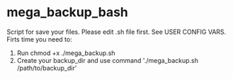# mega_backup_bash
Script for save your files.
Please edit .sh file first. See USER CONFIG VARS.
Firts time you need to:
  1. Run chmod +x ./mega_backup.sh
  2. Create your backup_dir and use command './mega_backup.sh /path/to/backup_dir'
